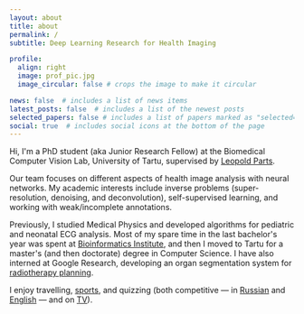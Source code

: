 ```yaml
---
layout: about
title: about
permalink: /
subtitle: Deep Learning Research for Health Imaging

profile:
  align: right
  image: prof_pic.jpg
  image_circular: false # crops the image to make it circular

news: false  # includes a list of news items
latest_posts: false  # includes a list of the newest posts
selected_papers: false # includes a list of papers marked as "selected={true}"
social: true  # includes social icons at the bottom of the page
---
```


Hi, I'm a PhD student (aka Junior Research Fellow) at the Biomedical Computer Vision Lab, University of Tartu, supervised by <a href="https://www.sanger.ac.uk/person/parts-leopold"> Leopold Parts</a>. 

Our team focuses on different aspects of health image analysis with neural networks. My academic interests include inverse problems (super-resolution, denoising, and deconvolution), self-supervised learning, and working with weak/incomplete annotations. 

Previously, I studied Medical Physics and developed algorithms for pediatric and neonatal ECG analysis. Most of my spare time in the last bachelor's year was spent at <a href="https://bioinf.me/en">Bioinformatics Institute</a>, and then I moved to Tartu for a master's (and then doctorate) degree in Computer Science. I have also interned at Google Research, developing an organ segmentation system for <a href="https://blog.google/technology/health/exploring-ai-radiotherapy-planning-mayo-clinic/">radiotherapy planning</a>. 

I enjoy travelling, <a href="https://www.strava.com/athletes/54371989">sports</a>, and quizzing (both competitive — in <a href="https://rating.chgk.info/player/77673">Russian</a> and <a href="https://www.youtube.com/watch?v=RNf3rCP7yEM">English</a> — and on <a href="https://youtu.be/V_si8Ju--hc">TV</a>).